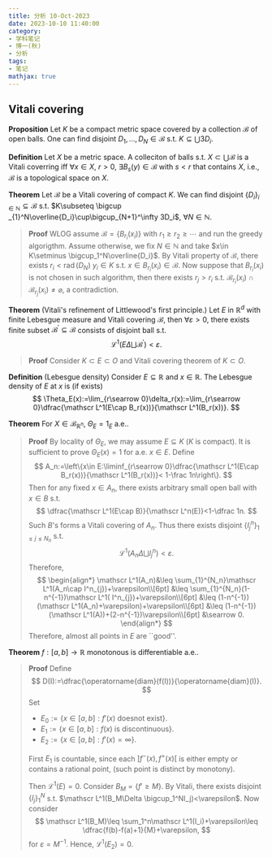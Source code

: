 ```yaml
---
title: 分析 10-Oct-2023
date: 2023-10-10 11:40:00
category: 
- 学科笔记
- 博一(秋)
- 分析
tags: 
- 笔记
mathjax: true
---
```


## Vitali covering

**Proposition** Let $K$ be a compact metric space covered by a collection $\mathscr B$ of open balls. One can find disjoint $D_1,\ldots, D_N\in \mathscr B$ s.t. $K\subseteq \bigcup 3D_i$.

**Definition** Let $X$ be a metric space. A colleciton of balls s.t. $X\subset \bigcup \mathscr B$ is a Vitali coverring iff $\forall x\in X$, $r>0$, $\exists B_s(y)\in \mathscr B$ with $s<r$ that contains $X$, i.e., $\mathscr B$ is a topological space on $X$. 

**Theorem** Let $\mathscr B$ be a Vitali covering of compact $K$. We can find disjoint $\{D_i\}_{i\in \mathbb N}\subseteq \mathscr B$ s.t. $K\subseteq \bigcup _{1}^N\overline{D_i}\cup\bigcup_{N+1}^\infty 3D_i$, $\forall N\in \mathbb N$.
> **Proof** WLOG assume $\mathscr B=\{B_{r_i}(x_i)\}$ with $r_1\geq r_2\geq \cdots$ and run the greedy algorigthm. 
> Assume otherwise, we fix $N\in \mathbb N$ and take $x\in K\setminus \bigcup_1^N\overline{D_i}$. By Vitali property of $\mathscr B$, there exists $r_i<\operatorname{rad}(D_N)$ $y_i\in K$ s.t. $x\in B_{r_i}(x_i)\in \mathscr B$. 
> Now suppose that $B_{r_i}(x_i)$ is not chosen in such algorithm, then there exists $r_j>r_i$ s.t. $\mathscr B_{r_i}(x_i)\cap \mathscr B_{r_j}(x_i)\neq \varnothing$, a contradiction. 

**Theorem** (Vitali's refinement of Littlewood's first principle.) Let $E$ in $\mathbb R^d$ with finite Lebesgue measure and Vitali covering $\mathscr B$, then $\forall \varepsilon >0$, there exists finite subset $\mathscr B^\prime\subseteq \mathscr B$ consists of disjoint ball s.t. 
$$
\mathscr L^1(E\Delta\bigsqcup \mathscr B^\prime)<\varepsilon. 
$$
> **Proof** Consider $K\subset E\subset O$ and Vitali covering theorem of $K\subset O$. 

**Definition** (Lebesgue density) Consider $E\subseteq \mathbb R$ and $x\in \mathbb R$. The Lebesgue density of $E$ at $x$ is (if exists)
$$
\Theta_E(x):=\lim_{r\searrow 0}\delta_r(x):=\lim_{r\searrow 0}\dfrac{\mathscr L^1(E\cap B_r(x))}{\mathscr L^1(B_r(x))}.
$$

**Theorem** For $X\in \mathscr B_{\mathbb R^n}$, $\Theta_E=1_E$ a.e..
> **Proof** By locality of $\Theta _E$, we may assume $E\subseteq K$ ($K$ is compact). It is sufficient to prove $\Theta_E(x)=1$ for a.e. $x\in E$. Define
> $$
> A_n:=\left\{x\in E:\liminf_{r\searrow 0}\dfrac{\mathscr L^1(E\cap B_r(x))}{\mathscr L^1(B_r(x))}< 1-\frac 1n\right\}.
> $$
> Then for any fixed $x\in A_n$, there exists arbitrary small open ball with $x\in B$ s.t. 
> $$
> \dfrac{\mathscr L^1(E\cap B)}{\mathscr L^n(E)}<1-\dfrac 1n.
> $$
> Such $B$'s forms a Vitali covering of $A_n$. Thus there exists disjoint $\{I_j^{n}\}_{1\leq j\leq N_n}$ s.t.
> $$
> \mathscr L^1(A_n\Delta \bigsqcup I_j^n)< \varepsilon.
> $$
> Therefore, 
> $$
> \begin{align*}
> \mathscr L^1(A_n)&\leq \sum_{1}^{N_n}\mathscr L^1(A_n\cap I^n_{j})+\varepsilon\\[6pt]
> &\leq \sum_{1}^{N_n}(1-n^{-1})\mathscr L^1( I^n_{j})+\varepsilon\\[6pt]
> &\leq (1-n^{-1})(\mathscr L^1(A_n)+\varepsilon)+\varepsilon\\[6pt]
> &\leq (1-n^{-1})(\mathscr L^1(A))+(2-n^{-1})\varepsilon\\[6pt]
> &\searrow 0.
> \end{align*}
> $$
> Therefore, almost all points in $E$ are ``good''. 

**Theorem** $f:[a,b]\to \mathbb R$ monotonous is differentiable a.e..
> **Proof** Define 
> $$
> D(I):=\dfrac{\operatorname{diam}(f(I))}{\operatorname{diam}(I)}.
> $$
> Set 
> * $E_0:=\{x\in [a,b]:f'(x)\text{ doesnot exist}\}$. 
> * $E_1:=\{x\in [a,b]:f(x)\text{ is discontinuous}\}$. 
> * $E_2:=\{x\in [a,b]:f'(x)=\infty\}$. 
> 
> First $E_1$ is countable, since each $]f^-(x),f^+(x)[$ is either empty or contains a rational point, (such point is distinct by monotony). 
> 
> Then $\mathscr L^1(E)=0$. Consider $B_M=\{f'\geq M\}$. By Vitali, there exists disjoint $\{I_j\}_1^N$ s.t. $\mathscr L^1(B_M\Delta \bigcup_1^NI_j)<\varepsilon$. Now consider 
> $$
> \mathscr L^1(B_M)\leq \sum_1^n\mathscr L^1(I_i)+\varepsilon\leq \dfrac{f(b)-f(a)+1}{M}+\varepsilon,
> $$
> for $\varepsilon=M^{-1}$. Hence, $\mathscr L^1(E_2)=0$. 